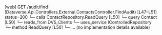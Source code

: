 [web] GET /audit/find  (Dataverse.Api.Controllers.External.ContactsController.FindAudit)  [L47–L51] status=200
  └─ calls ContactRepository.ReadQuery [L50]
  └─ query Contact [L50]
    └─ reads_from DVS_Clients
  └─ uses_service IControlledRepository<Contact>
    └─ method ReadQuery [L50]
      └─ ... (no implementation details available)

